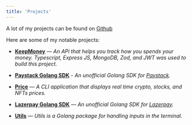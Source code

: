 ```yaml
---
title: 'Projects'
---
```


A lot of my projects can be found on [Github](https://github.com/npc13f)

Here are some of my notable projects:

- [**KeepMoney**](https://github.com/npc13f/keepmoney) — _An APi that helps you track how you spends your money. Typescript, Express JS, MongoDB, Zod, and JWT was used to build this project._

- [**Paystack Golang SDK**](https://github.com/npc13f/paystack-go-sdk) - _An unofficial Golang SDK for [Paystack](https://paystack.com)._

- [**Price**](https://github.com/npc13f/price-action) — _A CLI application that displays real time crypto, stocks, and NFTs prices._

- [**Lazerpay Golang SDK**](https://github.com/npc13f/lazerpay-go-sdk) — _An unofficial Golang SDK for [Lazerpay](https://lazerpay.finance/)._

- [**Utils**](https://github.com/npc13f/utils) — _Utils is a Golang package for handling inputs in the terminal._

